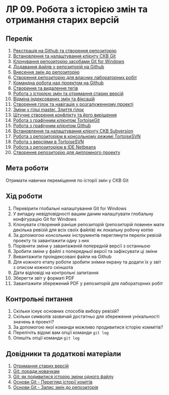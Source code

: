 # ЛР 09. Робота з історією змін та отримання старих версій

## Перелік
1. [Реєстрація на Github та створення репозиторію](lab-01.md)
2. [Встановлення та налаштування клієнту СКВ Git](lab-02.md)
3. [Клонування репозиторію засобами Git for Windows](lab-03.md)
4. [Додавання файлв у репозиторій на Github ](lab-04.md)
5. [Внесення змін до репозиторію](lab-05.md)
6. [Створення репозиторію для власних лабораторних робіт](lab-06.md)
7. [Командна робота над проектом на Github ](lab-07.md)
8. [Створення та видалення тегів](lab-08.md)
9. [Робота з історією змін та отримання старих версій](lab-09.md)
10. [Відміна індексованих змін та фіксацій](lab-10.md)
11. [Створення гілок та навігація у розгалуженному проекті](lab-11.md)
12. [Зміни у гілці master. Злиття гілок](lab-12.md)
13. [Штучне створення конфлікту та його вирішення](lab-13.md)
14. [Робота з графічним клієнтом TortoiseGit](lab-14.md)
15. [Робота з графічним клієнтом Github](lab-15.md)
16. [Встановлення та налаштування клієнту СКВ Subversion](lab-16.md)
17. [Робота з репозиторієм в консольному режимі TortoiseSVN](lab-17.md)
18. [Робота з версіями в TortoiseSVN](lab-18.md)
19. [Робота з репозиторієм в IDE Netbeans](lab-19.md)
20. [Створення репозиторію для дипломного проекту](lab-20.md)


## Мета роботи

Отримати навички переміщення по історії змін у СКВ Git

## Хід роботи

1.  Перевірити глобальні налаштування Git for Windows
2.  У випадку невідповідності вашим даним налаштувати глобальну конфігурацію Git for Windows
3.  Клонувати створений раніше репозиторій (репозиторій повинен мати декілька ревізій для всіх своїх файлів) як локальну робочу копію
4.  За допомогою консольних інструментів переглянути перелік ревізій проекту та завантажити одну з них
5.  Порівняти зміни у завантаженій попередній версії з останньою
6.  Зробити зміни у файлі з попередньої версії та зафіксувати ці зміни
7.  Вивантажити проіндексовані файли на Github
8.  Для кожного етапу роботи зробити знімки екрану та додати їх у звіт з описом кожного скіншота
9.  Дати відповіді на контрольні запитання
10.  Зберегти звіт у форматі PDF
11.  Завантажити збережений PDF у репозиторій для лабораторних робіт

## Контрольні питання

1.  Скільки існує основних способів вибору ревізій?
2.  Скільки символів зазвичай достатньо для збереження унікальності значень в проекті?
3.  За допомогою якої команди можливо продивитися історію коммітів?
4.  Перелічіть відомі вам опції команди `git log`
5.  Опишіть опції команди `git log`

## Довідники та додаткові матеріали

1.  [Отримання старих версій](https://githowto.com/uk/getting_old_versions)
2.  [Git: поради новачкам](https://habr.com/ru/company/playrix/blog/345732/)
3.  [Git: як подивитися історію зміни одного файлу](https://webhamster.ru/mytetrashare/index/mtb0/1345321709e759b4xwii)
4.  [Основи Git - Перегляд історії комітів](https://git-scm.com/book/uk/v2/%D0%9E%D1%81%D0%BD%D0%BE%D0%B2%D0%B8-Git-%D0%9F%D0%B5%D1%80%D0%B5%D0%B3%D0%BB%D1%8F%D0%B4-%D1%96%D1%81%D1%82%D0%BE%D1%80%D1%96%D1%97-%D0%BA%D0%BE%D0%BC%D1%96%D1%82%D1%96%D0%B2)
5.  [Основи Git - Запис змін до репозиторія](https://git-scm.com/book/uk/v2/%D0%9E%D1%81%D0%BD%D0%BE%D0%B2%D0%B8-Git-%D0%97%D0%B0%D0%BF%D0%B8%D1%81-%D0%B7%D0%BC%D1%96%D0%BD-%D0%B4%D0%BE-%D1%80%D0%B5%D0%BF%D0%BE%D0%B7%D0%B8%D1%82%D0%BE%D1%80%D1%96%D1%8F)